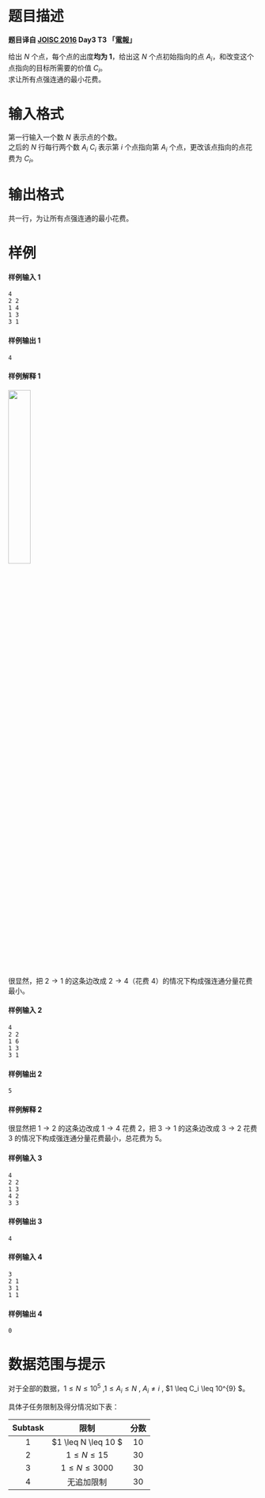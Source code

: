
# 题目描述

**题目译自 [JOISC 2016](https://www.ioi-jp.org/camp/2016/2016-sp-tasks/index.html) Day3 T3 「[電報](https://www.ioi-jp.org/camp/2016/2016-sp-tasks/2016-sp-d3.pdf)」**    

给出 $N$ 个点，每个点的出度**均为 $1$**，给出这 $N$ 个点初始指向的点 $A_i$，和改变这个点指向的目标所需要的价值 $C_i$。  
求让所有点强连通的最小花费。


# 输入格式

第一行输入一个数 $N$ 表示点的个数。  
之后的 $N$ 行每行两个数 $A_i$ $C_i$ 表示第 $i$ 个点指向第 $A_i$ 个点，更改该点指向的点花费为 $C_i$。 

# 输出格式

共一行，为让所有点强连通的最小花费。

# 样例

#### 样例输入 1
```plain
4
2 2
1 4
1 3
3 1
```

#### 样例输出 1
```plain
4
```

#### 样例解释 1

<img src="/source/loj/2737/img/aHR0cHM6Ly9pLmxvbGkubmV0LzIwMTgvMTIvMTAvNWMwZGZiOTczMDg1OS5wbmc=.png" width="30%" />

很显然，把 $2 \rightarrow 1$ 的这条边改成 $2 \rightarrow 4$（花费 4）的情况下构成强连通分量花费最小。

#### 样例输入 2
```plain
4
2 2
1 6
1 3
3 1
```

#### 样例输出 2
```plain
5
```

#### 样例解释 2
很显然把 $1 \rightarrow 2$ 的这条边改成 $1 \rightarrow 4$ 花费 2，把 $3 \rightarrow 1$ 的这条边改成 $3 \rightarrow 2$ 花费 3 的情况下构成强连通分量花费最小，总花费为 5。  

#### 样例输入 3
```plain
4
2 2
1 3
4 2
3 3
```

#### 样例输出 3
```plain
4
```

#### 样例输入 4
```plain
3
2 1
3 1
1 1
```

#### 样例输出 4
```plain
0
```

# 数据范围与提示

对于全部的数据，$1 \leq N \leq 10^{5}$ ,$1 \leq A_i \leq N$ ,   $A_i \neq i$  , $1 \leq C_i \leq 10^{9} $。

具体子任务限制及得分情况如下表：

| Subtask |      限制      | 分数 |
| :-----: | :------------: | :--: |
|   $1$   | $1 \leq N \leq 10 $ | $10$ |
|   $2$   | $1 \leq N \leq 15$ | $30$ |
|   $3$   | $1 \leq N \leq 3000$ | $30$ |
|   $4$   | 无追加限制 | $30$ |

